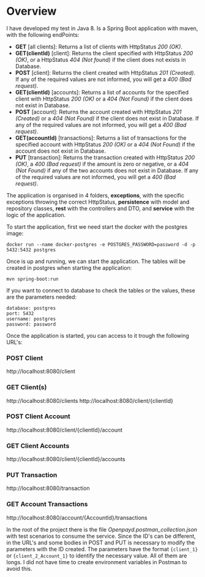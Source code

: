 Overview
========
I have developed my test in Java 8.
Is a Spring Boot application with maven, with the following endPoints:

- **GET** [all clients]: Returns a list of clients with HttpStatus *200 (OK)*.
- **GET(clientId)** [client]: Returns the client specified with HttpStatus *200 (OK)*, or a HttpStatus *404 (Not found)* if the client does not exists in
Database.
- **POST** [client]: Returns the client created with HttpStatus *201 (Created)*. If any of the required values are not informed, you will get a *400 (Bad request)*.
- **GET(clientId)** [accounts]: Returns a list of accounts for the specified client with HttpStatus *200 (OK)* or a *404 (Not Found)* if the client does not exist in Database.
- **POST** [account]: Returns the account created with HttpStatus *201 (Created)* or a *404 (Not Found)* if the client does not exist in Database. If any of the required values are not informed, you will get a *400 (Bad request)*.
- **GET(accountId)** [transactions]: Returns a list of transactions for the specified account with HttpStatus *200 (OK)* or a *404 (Not Found)* if the account does not exist in Database.
- **PUT** [transaction]: Returns the transaction created with HttpStatus *200 (OK)*, a *400 (Bad request)* if the amount is zero or negative, or a *404 (Not Found)* if any of the two accounts does not exist in Database. If any of the required values are not informed, you will get a *400 (Bad request)*.

The application is organised in 4 folders, **exceptions**, with the specific exceptions throwing the correct HttpStatus, **persistence** with model and repository classes, **rest** with the controllers and DTO, and **service** with the logic of the application.

To start the application, first we need start the docker with the postgres image:

```docker run --name docker-postgres -e POSTGRES_PASSWORD=password -d -p 5432:5432 postgres```

Once is up and running, we can start the application. The tables will be created in postgres when starting the application:

```mvn spring-boot:run```

If you want to connect to database to check the tables or the values, these are the parameters needed:
```
database: postgres
port: 5432
username: postgres
password: password
```
Once the application is started, you can access to it trough the following URL's:

### POST Client
http://localhost:8080/client
### GET Client(s)
http://localhost:8080/clients
http://localhost:8080/client/{clientId}
### POST Client Account
http://localhost:8080/client/{clientId}/account
### GET Client Accounts
http://localhost:8080/client/{clientId}/accounts
### PUT Transaction
http://localhost:8080/transaction
### GET Account Transactions
http://localhost:8080/account/{AccountId}/transactions

In the root of the project there is the file *Openpayd.postman_collection.json* with test scenarios to consume the service.
Since the ID's can be different, in the URL's and some bodies in POST and PUT is necessary to modify the parameters with the ID created. The parameters have the format `{client_1}` or `{client_2_Account_1}` to identify the necessary value. All of them are longs.
I did not have time to create environment variables in Postman to avoid this.


